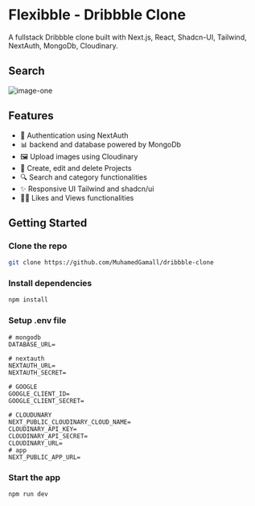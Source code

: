 # Flexibble - Dribbble Clone

A fullstack Dribbble clone built with Next.js, React, Shadcn-UI, Tailwind, NextAuth, MongoDb, Cloudinary.

## Search

![image-one](https://github.com/MuhamedGamall/dribbble-clone/public/one.png)

## Features

* 🔐 Authentication using NextAuth
* 📊 backend and database powered by MongoDb
* 🖼️ Upload images using Cloudinary
* 📝 Create, edit and delete Projects
* 🔍 Search and category functionalities 
* ✨ Responsive UI Tailwind and shadcn/ui
* 👍🏻 Likes and Views functionalities

## Getting Started

### Clone the repo

```bash
git clone https://github.com/MuhamedGamall/dribbble-clone
```

### Install dependencies

```bash
npm install
```

### Setup .env file

```env
# mongodb
DATABASE_URL=

# nextauth
NEXTAUTH_URL=
NEXTAUTH_SECRET=

# GOOGLE
GOOGLE_CLIENT_ID=
GOOGLE_CLIENT_SECRET=

# CLOUDUNARY
NEXT_PUBLIC_CLOUDINARY_CLOUD_NAME=
CLOUDINARY_API_KEY=
CLOUDINARY_API_SECRET=
CLOUDINARY_URL=
# app
NEXT_PUBLIC_APP_URL=

```

### Start the app

```bash
npm run dev
```
